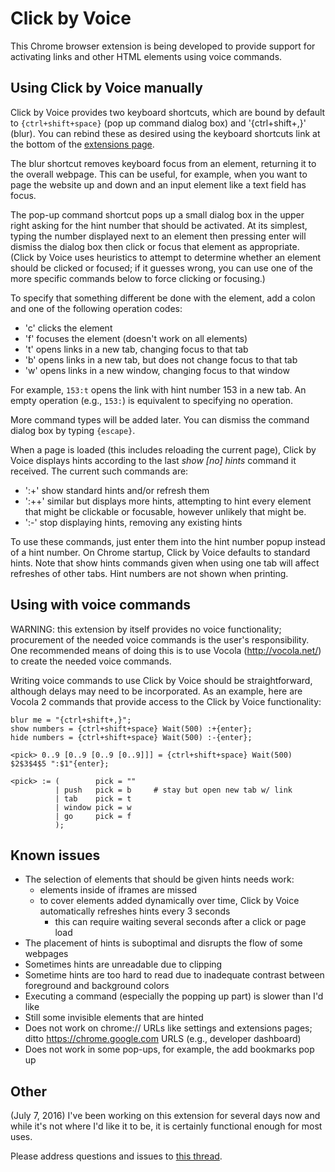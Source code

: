 # Click by Voice

This Chrome browser extension is being developed to provide support
for activating links and other HTML elements using voice commands.


## Using Click by Voice manually

Click by Voice provides two keyboard shortcuts, which are bound by
default to `{ctrl+shift+space}` (pop up command dialog box) and
'{ctrl+shift+,}' (blur).  You can rebind these as desired using the
keyboard shortcuts link at the bottom of the <a
href="chrome://extensions/">extensions page</a>.

The blur shortcut removes keyboard focus from an element, returning it
to the overall webpage.  This can be useful, for example, when you want
to page the website up and down and an input element like a text field
has focus.

The pop-up command shortcut pops up a small dialog box in the upper
right asking for the hint number that should be activated.  At its
simplest, typing the number displayed next to an element then pressing
enter will dismiss the dialog box then click or focus that element as
appropriate.  (Click by Voice uses heuristics to attempt to determine
whether an element should be clicked or focused; if it guesses wrong,
you can use one of the more specific commands below to force clicking or
focusing.)

To specify that something different be done with the element, add a
colon and one of the following operation codes:

* 'c' clicks the element
* 'f' focuses the element (doesn't work on all elements)
* 't' opens links in a new tab, changing focus to that tab
* 'b' opens links in a new tab, but does not change focus to that tab
* 'w' opens links in a new window, changing focus to that window

For example, `153:t` opens the link with hint number 153 in a new tab.
An empty operation (e.g., `153:`) is equivalent to specifying no
operation.

More command types will be added later.  You can dismiss the command
dialog box by typing `{escape}`.

When a page is loaded (this includes reloading the current page), Click
by Voice displays hints according to the last _show [no] hints_ command
it received.  The current such commands are:

* ':+' show standard hints and/or refresh them
* ':++' similar but displays more hints, attempting to hint every
  element that might be clickable or focusable, however unlikely that
  might be.
* ':-' stop displaying hints, removing any existing hints

To use these commands, just enter them into the hint number popup
instead of a hint number.  On Chrome startup, Click by Voice defaults to
standard hints.  Note that show hints commands given when using one tab
will affect refreshes of other tabs.  Hint numbers are not shown when
printing.


## Using with voice commands

WARNING: this extension by itself provides no voice functionality;
procurement of the needed voice commands is the user's
responsibility. One recommended means of doing this is to use Vocola
(http://vocola.net/) to create the needed voice commands.

Writing voice commands to use Click by Voice should be straightforward,
although delays may need to be incorporated.  As an example, here are
Vocola 2 commands that provide access to the Click by Voice
functionality:

    blur me = "{ctrl+shift+,}";
    show numbers = {ctrl+shift+space} Wait(500) :+{enter};
    hide numbers = {ctrl+shift+space} Wait(500) :-{enter};
    
    <pick> 0..9 [0..9 [0..9 [0..9]]] = {ctrl+shift+space} Wait(500) $2$3$4$5 ":$1"{enter};
    
    <pick> := (        pick = ""
              | push   pick = b     # stay but open new tab w/ link
              | tab    pick = t
              | window pick = w
              | go     pick = f
              );


## Known issues

* The selection of elements that should be given hints needs work:
  * elements inside of iframes are missed
  * to cover elements added dynamically over time, Click by Voice
    automatically refreshes hints every 3 seconds
    * this can require waiting several seconds after a click or page load
* The placement of hints is suboptimal and disrupts the flow of some webpages
* Sometimes hints are unreadable due to clipping
* Sometime hints are too hard to read due to inadequate contrast between
  foreground and background colors
* Executing a command (especially the popping up part) is slower than I'd like
* Still some invisible elements that are hinted
* Does not work on chrome:// URLs like settings and extensions pages;
  ditto https://chrome.google.com URLS (e.g., developer dashboard)
* Does not work in some pop-ups, for example, the add bookmarks pop up


## Other

(July 7, 2016) I've been working on this extension for several days now
and while it's not where I'd like it to be, it is certainly functional
enough for most uses.

Please address questions and issues to <a
href="https://www.knowbrainer.com/forums/forum/messageview.cfm?catid=25&threadid=22663">this
thread</a>.
